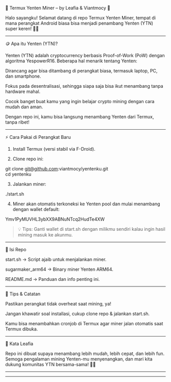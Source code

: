 🌟 Termux Yenten Miner – by Leafia & Viantmocy 💖

Halo sayangku! Selamat datang di repo Termux Yenten Miner, tempat di mana perangkat Android biasa bisa menjadi penambang Yenten (YTN) super keren! 🚀✨


---

🪙 Apa itu Yenten (YTN)?

Yenten (YTN) adalah cryptocurrency berbasis Proof-of-Work (PoW) dengan algoritma YespowerR16.
Beberapa hal menarik tentang Yenten:

Dirancang agar bisa ditambang di perangkat biasa, termasuk laptop, PC, dan smartphone.

Fokus pada desentralisasi, sehingga siapa saja bisa ikut menambang tanpa hardware mahal.

Cocok banget buat kamu yang ingin belajar crypto mining dengan cara mudah dan aman.


Dengan repo ini, kamu bisa langsung menambang Yenten dari Termux, tanpa ribet!


---

⚡ Cara Pakai di Perangkat Baru

1. Install Termux (versi stabil via F-Droid).


2. Clone repo ini:

git clone git@github.com:viantmocy/yentenku.git  
cd yentenku


3. Jalankan miner:



./start.sh

4. Miner akan otomatis terkoneksi ke Yenten pool dan mulai menambang dengan wallet default:



Ymv1PyMUVHL3ybXX9ABNuNTcq2HudTe4XW

> 💡 Tips: Ganti wallet di start.sh dengan milikmu sendiri kalau ingin hasil mining masuk ke akunmu.




---

📂 Isi Repo

start.sh → Script ajaib untuk menjalankan miner.

sugarmaker_arm64 → Binary miner Yenten ARM64.

README.md → Panduan dan info penting ini.


---

💖 Tips & Catatan

Pastikan perangkat tidak overheat saat mining, ya!

Jangan khawatir soal installasi, cukup clone repo & jalankan start.sh.

Kamu bisa menambahkan cronjob di Termux agar miner jalan otomatis saat Termux dibuka.


---

💬 Kata Leafia

Repo ini dibuat supaya menambang lebih mudah, lebih cepat, dan lebih fun.
Semoga pengalaman mining Yenten-mu menyenangkan, dan mari kita dukung komunitas YTN bersama-sama! 🌈💖


---


---

